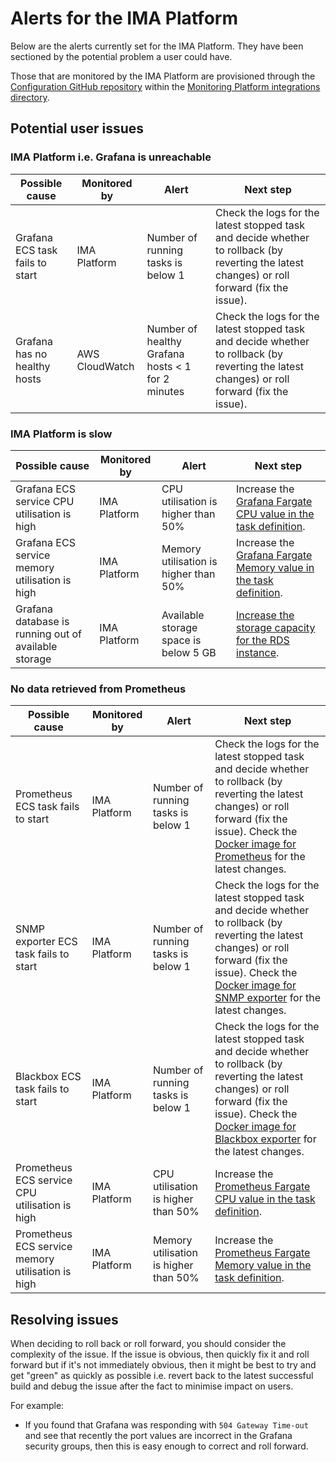 # Alerts for the IMA Platform

Below are the alerts currently set for the IMA Platform. They have been
sectioned by the potential problem a user could have.

Those that are monitored by the IMA Platform are provisioned through the
[Configuration GitHub repository](https://github.com/ministryofjustice/staff-infrastructure-monitoring-datasource-config)
within the [Monitoring Platform integrations directory](https://github.com/ministryofjustice/staff-infrastructure-monitoring-datasource-config/tree/main/integrations/monitoring_platform).

## Potential user issues

### IMA Platform i.e. Grafana is unreachable

| Possible cause                  | Monitored by    | Alert                                             | Next step |
|---------------------------------|-----------------|---------------------------------------------------|-----------|
| Grafana ECS task fails to start | IMA Platform    | Number of running tasks is below 1                | Check the logs for the latest stopped task and decide whether to rollback (by reverting the latest changes) or roll forward (fix the issue). |
| Grafana has no healthy hosts    | AWS CloudWatch  | Number of healthy Grafana hosts < 1 for 2 minutes | Check the logs for the latest stopped task and decide whether to rollback (by reverting the latest changes) or roll forward (fix the issue). |

### IMA Platform is slow

| Possible cause                                       | Monitored by | Alert                                 | Next step |
|------------------------------------------------------|--------------|---------------------------------------|-----------|
| Grafana ECS service CPU utilisation is high          | IMA Platform | CPU utilisation is higher than 50%    | Increase the [Grafana Fargate CPU value in the task definition](https://github.com/ministryofjustice/staff-infrastructure-monitoring/blob/05145d0b1208226b1317026197e814bf8068ab24/modules/grafana/service.tf#L7). |
| Grafana ECS service memory utilisation is high       | IMA Platform | Memory utilisation is higher than 50% | Increase the [Grafana Fargate Memory value in the task definition](https://github.com/ministryofjustice/staff-infrastructure-monitoring/blob/05145d0b1208226b1317026197e814bf8068ab24/modules/grafana/service.tf#L8). |
| Grafana database is running out of available storage | IMA Platform | Available storage space is below 5 GB | [Increase the storage capacity for the RDS instance](https://docs.aws.amazon.com/AmazonRDS/latest/UserGuide/USER_PIOPS.StorageTypes.html#USER_PIOPS.ModifyingExisting). |

### No data retrieved from Prometheus

| Possible cause                                    | Monitored by | Alert                                 | Next step |
|---------------------------------------------------|--------------|---------------------------------------|-----------|
| Prometheus ECS task fails to start                | IMA Platform | Number of running tasks is below 1    | Check the logs for the latest stopped task and decide whether to rollback (by reverting the latest changes) or roll forward (fix the issue). Check the [Docker image for Prometheus](https://github.com/ministryofjustice/staff-infrastructure-metric-aggregation-server) for the latest changes. |
| SNMP exporter ECS task fails to start             | IMA Platform | Number of running tasks is below 1    | Check the logs for the latest stopped task and decide whether to rollback (by reverting the latest changes) or roll forward (fix the issue). Check the [Docker image for SNMP exporter](https://github.com/ministryofjustice/staff-infrastructure-monitoring-snmpexporter) for the latest changes. |
| Blackbox ECS task fails to start                  | IMA Platform | Number of running tasks is below 1    | Check the logs for the latest stopped task and decide whether to rollback (by reverting the latest changes) or roll forward (fix the issue). Check the [Docker image for Blackbox exporter](https://github.com/ministryofjustice/staff-infrastructure-monitoring-blackbox-exporter) for the latest changes. |
| Prometheus ECS service CPU utilisation is high    | IMA Platform | CPU utilisation is higher than 50%    | Increase the [Prometheus Fargate CPU value in the task definition](https://github.com/ministryofjustice/staff-infrastructure-monitoring/blob/05145d0b1208226b1317026197e814bf8068ab24/modules/prometheus/service.tf#L85). |
| Prometheus ECS service memory utilisation is high | IMA Platform | Memory utilisation is higher than 50% | Increase the [Prometheus Fargate Memory value in the task definition](https://github.com/ministryofjustice/staff-infrastructure-monitoring/blob/05145d0b1208226b1317026197e814bf8068ab24/modules/prometheus/service.tf#L86). |

## Resolving issues

When deciding to roll back or roll forward, you should consider the complexity
of the issue. If the issue is obvious, then quickly fix it and roll forward but
if it's not immediately obvious, then it might be best to try and get "green" as
quickly as possible i.e. revert back to the latest successful build and debug
the issue after the fact to minimise impact on users.

For example:

- If you found that Grafana was responding with `504 Gateway Time-out` and see
  that recently the port values are incorrect in the Grafana security groups,
  then this is easy enough to correct and roll forward.
